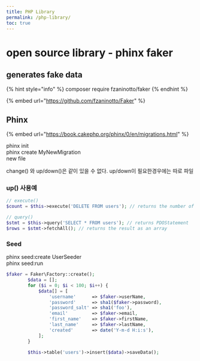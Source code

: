 ```yaml
---
title: PHP Library
permalink: /php-library/
toc: true
---
```


# open source library - phinx faker

## generates fake data

{% hint style="info" %}
composer require fzaninotto/faker
{% endhint %}

{% embed url="https://github.com/fzaninotto/Faker" %}

## Phinx

{% embed url="https://book.cakephp.org/phinx/0/en/migrations.html" %}

phinx init   
phinx create MyNewMigration   
new file

change\(\) 와 up/down\(\)은 같이 있을 수 없다. up/down이 필요한경우에는 따로 파일

### up\(\) 사용예

```php
// execute()
$count = $this->execute('DELETE FROM users'); // returns the number of affected rows

// query()
$stmt = $this->query('SELECT * FROM users'); // returns PDOStatement
$rows = $stmt->fetchAll(); // returns the result as an array
```

### Seed

phinx seed:create UserSeeder   
phinx seed:run

```php
$faker = Faker\Factory::create();
        $data = [];
        for ($i = 0; $i < 100; $i++) {
            $data[] = [
                'username'      => $faker->userName,
                'password'      => sha1($faker->password),
                'password_salt' => sha1('foo'),
                'email'         => $faker->email,
                'first_name'    => $faker->firstName,
                'last_name'     => $faker->lastName,
                'created'       => date('Y-m-d H:i:s'),
            ];
        }

        $this->table('users')->insert($data)->saveData();
```

